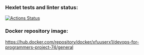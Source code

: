 ### Hexlet tests and linter status:
[![Actions Status](https://github.com/Trick-Or-Treat-X/devops-for-programmers-project-74/actions/workflows/hexlet-check.yml/badge.svg)](https://github.com/Trick-Or-Treat-X/devops-for-programmers-project-74/actions)

### Docker repository image:
https://hub.docker.com/repository/docker/xfuuserx1/devops-for-programmers-project-74/general